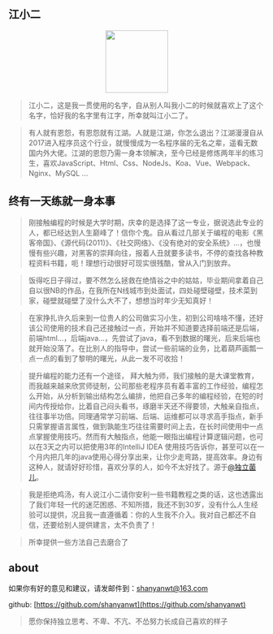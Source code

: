 ## 江小二

<html>
    <div style="text-align: center;">
        <!--来自江小二的倔强-->
        <img style="width:123px;"  src="https://img-blog.csdnimg.cn/20190901094108164.png" />
    </div>
</html>

> 江小二，这是我一贯使用的名字，自从别人叫我小二的时候就喜欢上了这个名字，恰好我的名字里有江字，所幸就叫江小二了。

> 有人就有恩怨，有恩怨就有江湖。人就是江湖，你怎么退出？江湖漫漫自从2017进入程序员这个行业，就慢慢成为一名程序届的无名之辈，遥看无数国内外大佬。江湖的恩怨乃需一身本领解决，至今已经是修炼两年半的练习生，喜欢JavaScript、Html、Css、NodeJs、Koa、Vue、Webpack、Nginx、MySQL ...

## 终有一天练就一身本事

> 刚接触编程的时候是大学时期，庆幸的是选择了这一专业，据说选此专业的人，都已经达到人生巅峰了！信你个鬼。自从看过几部关于编程的电影《黑客帝国》、《源代码(2011)》、《社交网络》、《没有绝对的安全系统》...，也慢慢有些兴趣，对黑客的崇拜向往，报着人丑就要多读书，不停的查找各种教程资料书籍，呃！理想行动很好可现实很残酷，曾从入门到放弃。

> 饭得吃日子得过，要不然怎么拯救在绝情谷之中的姑姑，毕业期间拿着自己自以很NB的作品，在我所在N线城市到处面试，四处碰壁碰壁，技术菜到家，碰壁就碰壁了没什么大不了，想想当时年少无知真好！

> 在家挣扎许久后来到一位贵人的公司做实习小生，初到公司啥啥不懂，还好该公司使用的技术自己还接触过一点，开始并不知道要选择前端还是后端，前端html...，后端java...，先尝试了java，看不到数据的曙光，后来后端也就开始没落了。在比别人的指导中，尝试一些前端的业务，比着葫芦画瓢一点一点的看到了黎明的曙光，从此一发不可收拾！

> 提升编程的能力还有一个途径， 拜大触为师，我们接触的是大课堂教育，而我越来越来欣赏师徒制，公司那些老程序员有着丰富的工作经验，编程怎么开始，从分析到输出结构怎么编排，他把自己多年的编程经验，在短的时间内传授给你，比着自己闷头看书，琢磨半天还不得要领，大触亲自指点，往往事半功倍。同理通常学习前端、后端、运维都可以寻求高手指点，新手只需掌握语言属性，做到孰能生巧往往需要时间上去，在长时间使用中一点点掌握使用技巧。然而有大触指点，他能一眼指出编程计算逻辑问题，也可以在3天之内可以把使用3年的IntelliJ IDEA 使用技巧告诉你，甚至可以在一个月内把几年的java使用心得分享出来，让你少走弯路，提高效率。身边有这种人，就请好好珍惜，喜欢分享的人，如今不太好找了。源于[@独立菌儿](https://weibo.com/jjyynews?from=profile&wvr=6&is_hot=1)。

> 我是拒绝鸡汤，有人说江小二请你安利一些书籍教程之类的话，这也透露出了我们年轻一代的迷茫困惑、不知所措，我还不到30岁，没有什么人生经验可以提供，况且我一直遵循着：你的人生我不介入。我对自己都还不自信，还要给别人提供建言，太不负责了！

> 所幸提供一些方法自己去磨合了
## about
如果你有好的意见和建议，请发邮件到：shanyanwt@163.com

github: [https://github.com/shanyanwt](https://github.com/shanyanwt)
> 愿你保持独立思考、不卑、不亢、不怂努力长成自己喜欢的样子